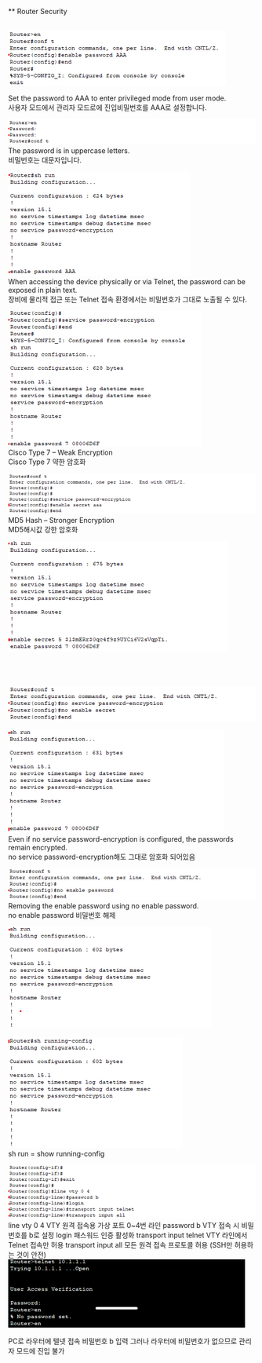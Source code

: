 ** Router Security <br>
<br>



![image break](../../Pictur/step4/passwd-1.png) <br>

Set the password to AAA to enter privileged mode from user mode.<br>
사용자 모드에서 관리자 모드로에 진입비밀번호를 AAA로 설정합니다. 

![image break](../../Pictur/step4/passwd-2.png) <br>
The password is in uppercase letters.<br>
비밀번호는 대문자입니다. 
<br>

![image break](../../Pictur/step4/passwd-3.png) <br>
When accessing the device physically or via Telnet, the password can be exposed in plain text.<br>
장비에 물리적 접근 또는 Telnet 접속 환경에서는 비밀번호가 그대로 노출될 수 있다.


![image break](../../Pictur/step4/passwd-4.png) <br>
Cisco Type 7 – Weak Encryption<br>
Cisco Type 7 약한 암호화 

![image break](../../Pictur/step4/passwd-5.png) <br>
MD5 Hash – Stronger Encryption<br>
MD5해시값 강한 암호화 

![image break](../../Pictur/step4/passwd-6.png) <br>
<br>
<br>
<br>
<br>
![image break](../../Pictur/step4/passwd-7.png) <br>

![image break](../../Pictur/step4/passwd-8.png) <br>
Even if no service password-encryption is configured, the passwords remain encrypted.<br>
no service password-encryption해도 그대로 암호화 되어있음 


![image break](../../Pictur/step4/passwd-9.png) <br>
Removing the enable password using no enable password.<br>
no enable password 비밀번호 해제 

![image break](../../Pictur/step4/passwd-10.png) <br>

![image break](../../Pictur/step4/passwd-11.png) <br>
sh run = show running-config


![image break](../../Pictur/step4/passwd-12.png) <br>
line vty 0 4 VTY 원격 접속용 가상 포트 0~4번 라인
password b VTY 접속 시 비밀번호를 b로 설정 
login 패스워드 인증 활성화
transport input telnet VTY 라인에서 Telnet 접속만 허용
transport input all 모든 원격 접속 프로토콜 허용 (SSH만 허용하는 것이 안전)
![image break](../../Pictur/step4/passwd-13.png) <br>

PC로 라우터에 텔넷 접속 비밀번호 b 입력 그러나 라우터에 비밀번호가 없으므로 관리자 모드에 진입 불가 








